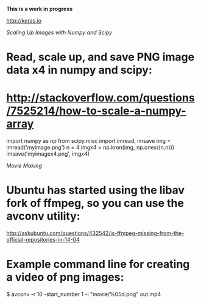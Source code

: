 **This is a work in progress**

http://keras.io

*Scaling Up Images with Numpy and Scipy*

# Read, scale up, and save PNG image data x4 in numpy and scipy:
# http://stackoverflow.com/questions/7525214/how-to-scale-a-numpy-array
import numpy as np
from scipy.misc import imread, imsave
img = imread('myimage.png')
n = 4
imgx4 = np.kron(img, np.ones((n,n)))
imsave('myimagex4.png', imgx4)

*Movie Making*

# Ubuntu has started using the libav fork of ffmpeg, so you can use the avconv utility:
http://askubuntu.com/questions/432542/is-ffmpeg-missing-from-the-official-repositories-in-14-04

# Example command line for creating a video of png images:
$ avconv -r 10 -start_number 1 -i "movie/%05d.png" out.mp4

